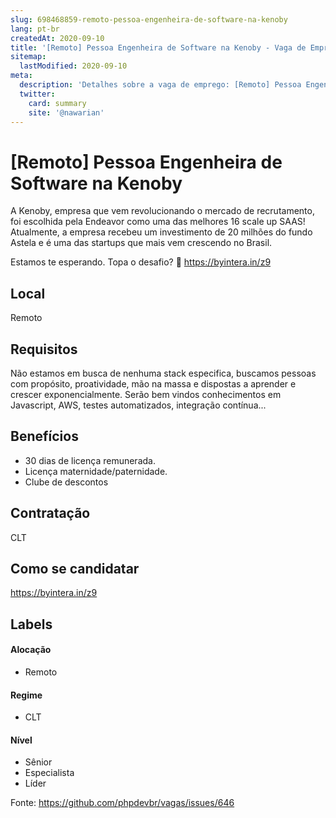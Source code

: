 ```yaml
---
slug: 698468859-remoto-pessoa-engenheira-de-software-na-kenoby
lang: pt-br
createdAt: 2020-09-10
title: '[Remoto] Pessoa Engenheira de Software na Kenoby - Vaga de Emprego'
sitemap:
  lastModified: 2020-09-10
meta:
  description: 'Detalhes sobre a vaga de emprego: [Remoto] Pessoa Engenheira de Software na Kenoby'
  twitter:
    card: summary
    site: '@nawarian'
---
```


# [Remoto] Pessoa Engenheira de Software na Kenoby

A Kenoby, empresa que vem revolucionando o mercado de recrutamento, foi escolhida pela Endeavor como uma das melhores 16 scale up SAAS! Atualmente, a empresa recebeu um investimento de 20 milhões do fundo Astela e é uma das startups que mais vem crescendo no Brasil.

Estamos te esperando. Topa o desafio? 🙂 
https://byintera.in/z9	

## Local

Remoto

## Requisitos

Não estamos em busca de nenhuma stack especifica, buscamos pessoas com propósito, proatividade, mão na massa e dispostas a aprender e crescer exponencialmente. Serão bem vindos conhecimentos em Javascript, AWS, testes automatizados, integração contínua...

## Benefícios

- 30 dias de licença remunerada. 
- Licença maternidade/paternidade.
- Clube de descontos

## Contratação

CLT

## Como se candidatar

https://byintera.in/z9


## Labels

#### Alocação
- Remoto

#### Regime
- CLT

#### Nível
- Sênior
- Especialista
- Líder

Fonte: https://github.com/phpdevbr/vagas/issues/646